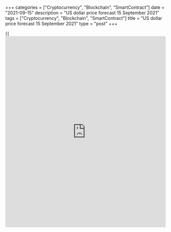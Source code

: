 +++
categories = ["Cryptocurrency", "Blockchain", "SmartContract"]
date = "2021-09-15"
description = "US dollar price forecast 15 September 2021"
tags = ["Cryptocurrency", "Blockchain", "SmartContract"]
title = "US dollar price forecast 15 September 2021"
type = "post"
+++

{{<iframe id="large-banner" src="https://www.bounty.group/#slide=14.0" width="100%" height="600" scrolling="no" style="border: 0px solid rgb(216, 221, 230); border-radius: 3px;">}}

2021-09-15

2021-09-15

Dollar wants to win the war. Forecast as of 15.09.2021Dmitri Demidenko

The [EURUSD][1] surge amid a weak report on the US inflation was a
Pyrrhic victory for the bulls. The price quickly returned to the bottom
of figure 18, which looks logical ahead of the FOMC meeting. Let us
discuss the Forex outlook and make up a trading plan.

## Weekly US dollar fundamental forecast

One should be a daredevil to sell the US dollar just because of the
slowdown in inflation a week before the FOMC meeting, at which the
central bank may present a hawkish surprise. In August, the US _c_
onsumer-price index rose  _0.3_ % M-o-M, slower than the 0.5% one-month
increase in July, falling short of Bloomberg experts’ forecasts. The CPI
performance has turned out to be the worst over the past seven months,
which should theoretically reduce the likelihood of the Fed deciding to
scale back QE in September. Fortunately, [historical](https://www.fintechee.com/services/historical-data-for-forex/) verdicts are not
made based on a single report.

### Dynamics of US consumer prices

 _Source_ _: Bloomberg_

At first glance, the slowdown in CPI from 5.4% to 5.3% and core
inflation from 4.3% to 4% Y-o-Y proves that the high inflation pressure
in the US is temporary. Furthermore, the drivers of the inflation growth
associated with the pandemic, like the prices for used cars and air
tickets, are fading away. Nonetheless, the greenback could lose the
battle but win the war. The former drivers of consumer price growth are
replaced by the new ones, like rent, furniture, and new cars. The debate
about the temporary nature of excessively high inflation has not
subsided, but in fact, the Fed does not care much about what is
happening to the CPI and PCE now. It is much more important for the
central bank what will happen to the indicators in the spring.

In this regard, the moderately disappointing August consumer price
report is unlikely to force the central bank to reverse its chosen path
of normalizing monetary [policy](https://www.fintechee.com/policy/). To postpone the decision to start it, at
least one more weak release of employment data is needed. Already in
September, despite the slowdown in GDP, the labour market, and
inflation, the Fed may decide to taper the QE. The Fed argues that high
inflation is temporary, and purchases of assets accelerate it.

The mismatch between what the market sees (deterioration in US macro
statistics) and what the central bank can do causes uncertainty and
encourages [investor](https://www.fintechee.com/tutorial-for-forex-trading/investor-mode/)s to buy the greenback on the corrections. A typical
example was the reaction of [EURUSD][1] to the inflation report. The
bulls lacked some 5 pips to reach the level of 1.185 indicated in the
previous material, after which the price quickly fell, proving the euro
buyers’ weakness.

The main euro benefits are still a better epidemiological situation in
Europe than in the USA and the associated expectations of faster GDP
growth in the euro area compared to the United States in the third
quarter.

### Dynamics and forecasts for GDP



 _Source_ _: Bloomberg_

Global economic growth will not accelerate without support from China
and the USA. In addition, when only a week is left before the FOMC
meeting, the market is focused on monetary [policy](https://www.fintechee.com/policy/), forgetting about GDP.

### Weekly[ EURUSD][2] trading plan

I believe that the [EURUSD][1] will be more likely to go down to 1.17
amid the approaching Fed’s meeting. In this situation, selling the pair
on the price growth will be relevant if it doesn’t go back above 1.1845
or on the breakout of the support at 1.18.



## Price chart of EURUSD in real time mode

The content of this article reflects the author’s opinion and does not
necessarily reflect the official position of LiteForex. The material
published on this page is provided for informational purposes only and
should not be considered as the provision of investment advice for the
purposes of Directive 2004/39/EC.

Rate this article:

{{value}}

( {{count}} {{title}} )

   1. my.liteforex.com/ru/trading/chart?symbol=EURUSD&returnUrl=true
   2. my.liteforex.com/trading/chart?symbol=EURUSD&returnUrl=true